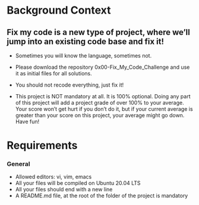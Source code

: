 # Background Context
## Fix my code is a new type of project, where we’ll jump into an existing code base and fix it!

- Sometimes you will know the language, sometimes not.

- Please download the repository 0x00-Fix_My_Code_Challenge and use it as initial files for all solutions.

- You should not recode everything, just fix it!

- This project is NOT mandatory at all. It is 100% optional. Doing any part of this project will add a project grade of over 100% to your average. Your score won’t get hurt if you don’t do it, but if your current average is greater than your score on this project, your average might go down. Have fun!

# Requirements
### General
- Allowed editors: vi, vim, emacs
- All your files will be compiled on Ubuntu 20.04 LTS
- All your files should end with a new line
- A README.md file, at the root of the folder of the project is mandatory

